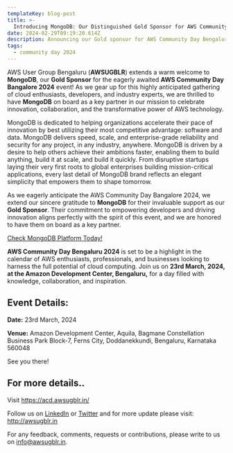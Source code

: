 ```yaml
---
templateKey: blog-post
title: >-
  Introducing MongoDB: Our Distinguished Gold Sponsor for AWS Community Day Bangalore 2024!
date: 2024-02-29T09:19:20.614Z
description: Announcing our Gold sponsor for AWS Community Day Bengaluru 2024.
tags:
  - community day 2024
---
```


AWS User Group Bengaluru (**AWSUGBLR**) extends a warm welcome to **MongoDB**, our **Gold Sponsor** for the eagerly awaited **AWS Community Day Bangalore 2024** event! As we gear up for this highly anticipated gathering of cloud enthusiasts, developers, and industry experts, we are thrilled to have **MongoDB** on board as a key partner in our mission to celebrate innovation, collaboration, and the transformative power of AWS technology.

MongoDB is dedicated to helping organizations accelerate their pace of innovation by best utilizing their most competitive advantage: software and data. MongoDB delivers speed, scale, and enterprise-grade reliability and security for any project, in any industry, anywhere. MongoDB is driven by a desire to help others achieve their ambitions faster, enabling them to build anything, build it at scale, and build it quickly. From disruptive startups laying their very first roots to global enterprises building mission-critical applications, every last detail of MongoDB brand reflects an elegant simplicity that empowers them to shape tomorrow.

As we eagerly anticipate the AWS Community Day Bangalore 2024, we extend our sincere gratitude to **MongoDB** for their invaluable support as our **Gold Sponsor**. Their commitment to empowering developers and driving innovation aligns perfectly with the spirit of this event, and we are honored to have them on board as a key partner.

[Check MongoDB Platform Today!](https://www.mongodb.com/)

**AWS Community Day Bengaluru 2024** is set to be a highlight in the calendar of AWS enthusiasts, professionals, and businesses looking to harness the full potential of cloud computing. Join us on **23rd March, 2024, at the Amazon Development Center, Bengaluru,** for a day filled with knowledge, collaboration, and inspiration.

## Event Details:

**Date:** 23rd March, 2024

**Venue:** Amazon Development Center, Aquila, Bagmane Constellation Business Park Block-7, Ferns City, Doddanekkundi, Bengaluru, Karnataka 560048

See you there!

## For more details..

Visit  <https://acd.awsugblr.in/>

Follow us on [LinkedIn](https://www.linkedin.com/in/awsugblr/) or [Twitter](https://twitter.com/awsugblr) and for more update please visit: <http://awsugblr.in>

For any feedback, comments, requests or contributions, please write to us on [info@awsugblr.in](<mailto: info@awsugblr.in>).